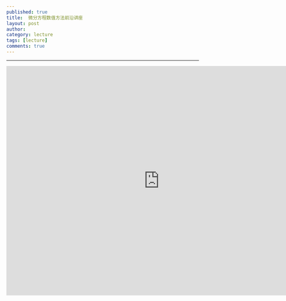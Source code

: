 ```yaml
---
published: true
title:  微分方程数值方法前沿讲座
layout: post
author:  
category: lecture 
tags: [lecture]
comments: true 
---
```


---

<!--more-->

<iframe src="https://calendar.google.com/calendar/embed?src=jessezhh%40gmail.com&ctz=Asia%2FShanghai" style="border: 0" width="800" height="600" frameborder="0" scrolling="no"></iframe>
